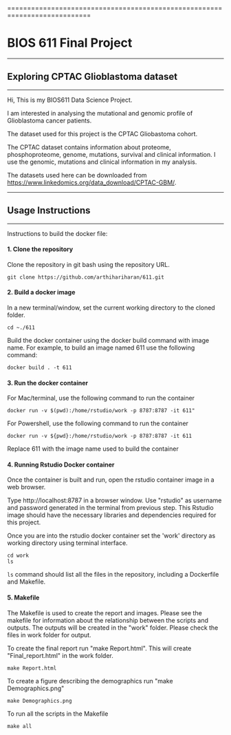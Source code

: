 ===========================================================================

# BIOS 611 Final Project

------------------------------------------------------------

## Exploring CPTAC Glioblastoma dataset

------------------------------------------------------------


Hi, This is my BIOS611 Data Science Project. 

I am interested in analysing the mutational and genomic profile of Glioblastoma cancer patients.

The dataset used for this project is the CPTAC Gliobastoma cohort. 

The CPTAC dataset contains information about proteome, phosphoproteome, genome, mutations, survival and clinical information. I use the genomic, mutations and clinical information in my analysis.

The datasets used here can be downloaded from https://www.linkedomics.org/data_download/CPTAC-GBM/. 

------------------------------------------------------------

## Usage Instructions 

------------------------------------------------------------

Instructions to build the docker file:


#### 1. Clone the repository 

Clone the repository in git bash using the repository URL.

```
git clone https://github.com/arthihariharan/611.git
```


#### 2. Build a docker image 

In a new terminal/window, set the current working directory to the cloned folder.

```
cd ~./611

```

Build the docker container using the docker build command with image name.
For example, to build an image named 611 use the following command:

```
docker build . -t 611
```


#### 3. Run the docker container

For Mac/terminal, use the following command to run the container

```
docker run -v $(pwd):/home/rstudio/work -p 8787:8787 -it 611"
```

For Powershell, use the following command to run the container

```
docker run -v ${pwd}:/home/rstudio/work -p 8787:8787 -it 611
```
 Replace 611 with the image name used to build the container

#### 4. Running Rstudio Docker container

Once the container is built and run, open the rstudio container image in a web browser. 

Type http://localhost:8787  in a browser window. 
Use "rstudio" as username and password generated in the terminal from previous step.
This Rstudio image should have the necessary libraries and dependencies required for this project.

Once you are into the rstudio docker container set the 'work' directory as working directory using terminal interface. 

```
cd work
ls
```

`ls` command should list all the files in the repository, including a Dockerfile and Makefile.


#### 5. Makefile

The Makefile is used to create the report and images. Please see the makefile for information about the relationship between the scripts and outputs. 
The outputs will be created in the "work" folder. Please check the files in work folder for output. 


  To create the final report run "make Report.html". This will create "Final_report.html" in the work folder. 

```
make Report.html
```
  
  To create a figure describing the demographics run "make Demographics.png"
	
```
make Demographics.png
```

  To run all the scripts in the Makefile
  
```
make all
```
